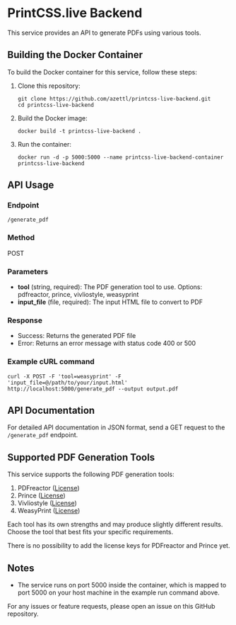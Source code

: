 # PrintCSS.live Backend

This service provides an API to generate PDFs using various tools.

## Building the Docker Container

To build the Docker container for this service, follow these steps:

1. Clone this repository:
   ```
   git clone https://github.com/azettl/printcss-live-backend.git
   cd printcss-live-backend
   ```

2. Build the Docker image:
   ```
   docker build -t printcss-live-backend .
   ```

3. Run the container:
   ```
   docker run -d -p 5000:5000 --name printcss-live-backend-container printcss-live-backend
   ```

## API Usage

### Endpoint
`/generate_pdf`

### Method
POST

### Parameters

- **tool** (string, required): The PDF generation tool to use. Options: pdfreactor, prince, vivliostyle, weasyprint
- **input_file** (file, required): The input HTML file to convert to PDF

### Response

- Success: Returns the generated PDF file
- Error: Returns an error message with status code 400 or 500

### Example cURL command

```
curl -X POST -F 'tool=weasyprint' -F 'input_file=@/path/to/your/input.html' http://localhost:5000/generate_pdf --output output.pdf
```

## API Documentation

For detailed API documentation in JSON format, send a GET request to the `/generate_pdf` endpoint.

## Supported PDF Generation Tools

This service supports the following PDF generation tools:

1. PDFreactor ([License](https://www.pdfreactor.com/product/license/PDFreactor%20Software%20License%20Agreement.pdf))
2. Prince ([License](https://www.princexml.com/license/))
3. Vivliostyle ([License](https://github.com/vivliostyle/vivliostyle-cli?tab=AGPL-3.0-1-ov-file#readme))
4. WeasyPrint ([License](https://doc.courtbouillon.org/weasyprint/stable/))

Each tool has its own strengths and may produce slightly different results. Choose the tool that best fits your specific requirements.

There is no possibility to add the license keys for PDFreactor and Prince yet.

## Notes
- The service runs on port 5000 inside the container, which is mapped to port 5000 on your host machine in the example run command above.

For any issues or feature requests, please open an issue on this GitHub repository.